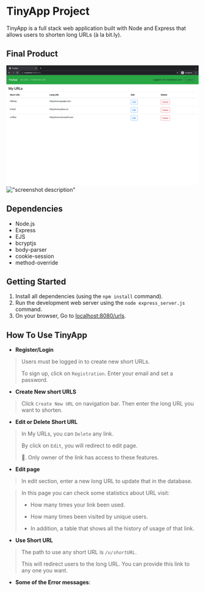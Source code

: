 # TinyApp Project

TinyApp is a full stack web application built with Node and Express that allows users to shorten long URLs (à la bit.ly).

## Final Product

!["URLS Page"](https://github.com/FarzanehSa/tinyapp/blob/main/docs/My%20URLs.png?raw=true)
!["screenshot description"](#)

## Dependencies

- Node.js
- Express
- EJS
- bcryptjs
- body-parser
- cookie-session
- method-override

## Getting Started

1. Install all dependencies (using the `npm install` command).
2. Run the development web server using the `node express_server.js` command.
3. On your browser, Go to [localhost:8080/urls](http://localhost:8080/urls).

## How To Use TinyApp

  - **Register/Login**

> Users must be logged in to create new short URLs.
>
> To sign up, click on `Registration`. Enter your email and set a password.

  - **Create New short URLS**

> Click `Create New URL` on navigation bar.
Then enter the long URL you want to shorten.

  - **Edit or Delete Short URL**

> In My URLs, you can `Delete` any link.
>
> By click on `Edit`, you will redirect to edit page.
>
> 📝. Only owner of the link has access to these features.

  - **Edit page**

> In edit section, enter a new long URL to update that in the database.

> In this page you can check some statistics about URL visit:
>
> - How many times your link been used.
>
> - How many times been visited by unique users.
>
> - In addition, a table that shows all the history of usage of that link.

  - **Use Short URL**

> The path to use any short URL is *`/u/shortURL`*.
>
> This will redirect users to the long URL.
You can provide this link to any one you want.


- **Some of the Error messages**:

